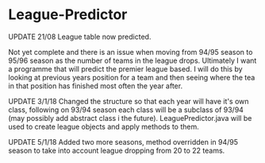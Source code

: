 # League-Predictor

UPDATE 21/08
League table now predicted.

Not yet complete and there is an issue when moving from 94/95 season to 95/96 season as the number of teams in the league drops.
Ultimately I want a programme that will predict the premier league based. I will do this by looking at previous years position for
a team and then seeing where the tea in that position has finished most often the year after.

UPDATE 3/1/18
Changed the structure so that each year will have it's own class, following on 93/94 season each class will be a subclass of 93/94 (may possibly add abstract class i the future). LeaguePredictor.java will be used to create league objects and apply methods to them.

UPDATE 5/1/18
Added two more seasons, method overridden in 94/95 season to take into account league dropping from 20 to 22 teams.
